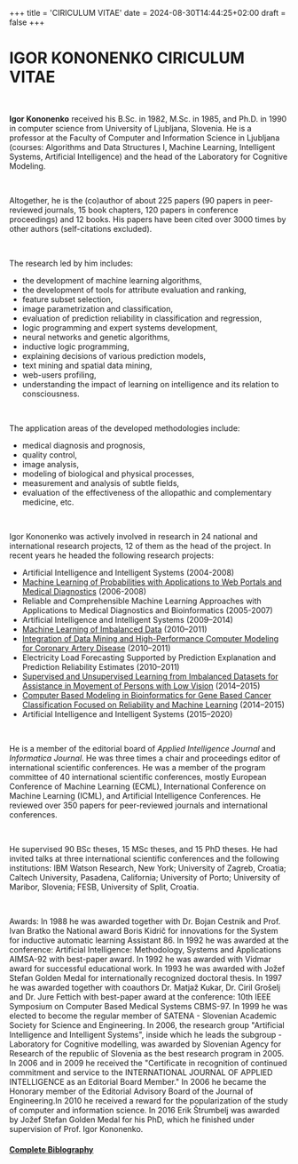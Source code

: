 +++
title = 'CIRICULUM VITAE'
date = 2024-08-30T14:44:25+02:00
draft = false
+++

# IGOR KONONENKO CIRICULUM VITAE

&nbsp;

**Igor Kononenko** received his B.Sc. in 1982, M.Sc. in 1985, and Ph.D. in 1990 in computer science from University of Ljubljana, Slovenia. He is a professor at the Faculty of Computer and Information Science in Ljubljana (courses: Algorithms and Data Structures I, Machine Learning, Intelligent Systems, Artificial Intelligence) and the head of the Laboratory for Cognitive Modeling.

&nbsp;

Altogether, he is the (co)author of about 225 papers (90 papers in peer-reviewed journals, 15 book chapters, 120 papers in conference proceedings) and 12 books. His papers have been cited over 3000 times by other authors (self-citations excluded).

&nbsp;

The research led by him includes:

- the development of machine learning algorithms,
- the development of tools for attribute evaluation and ranking,
- feature subset selection,
- image parametrization and classification,
- evaluation of prediction reliability in classification and regression,
- logic programming and expert systems development,
- neural networks and genetic algorithms,
- inductive logic programming,
- explaining decisions of various prediction models,
- text mining and spatial data mining,
- web-users profiling,
- understanding the impact of learning on intelligence and its relation to consciousness.

&nbsp;

The application areas of the developed methodologies include:

- medical diagnosis and prognosis,
- quality control,
- image analysis,
- modeling of biological and physical processes,
- measurement and analysis of subtle fields,
- evaluation of the effectiveness of the allopathic and complementary medicine, etc.

&nbsp;

Igor Kononenko was actively involved in research in 24 national and international research projects, 12 of them as the head of the project. In recent years he headed the following research projects:

- Artificial Intelligence and Intelligent Systems (2004-2008)
- [Machine Learning of Probabilities with Applications to Web Portals and Medical Diagnostics](http://www.fri.uni-lj.si/en/laboratories/lkm/5726/project.html) (2006-2008)
- Reliable and Comprehensible Machine Learning Approaches with Applications to Medical Diagnostics and Bioinformatics (2005-2007)
- Artificial Intelligence and Intelligent Systems (2009–2014)
- [Machine Learning of Imbalanced Data](http://www.fri.uni-lj.si/en/laboratories/lkm/9587/project.html) (2010–2011)
- [Integration of Data Mining and High-Performance Computer Modeling for Coronary Artery Disease](http://www.fri.uni-lj.si/en/laboratories/lkm/9588/project.html) (2010–2011)
- Electricity Load Forecasting Supported by Prediction Explanation and Prediction Reliability Estimates (2010–2011)
- [Supervised and Unsupervised Learning from Imbalanced Datasets for Assistance in Movement of Persons with Low Vision](http://www.fri.uni-lj.si/en/laboratories/lkm/17516/project.html) (2014–2015)
- [Computer Based Modeling in Bioinformatics for Gene Based Cancer Classification Focused on Reliability and Machine Learning](http://www.fri.uni-lj.si/en/laboratories/lkm/16986/project.html) (2014–2015)
- Artificial Intelligence and Intelligent Systems (2015–2020)

&nbsp;

He is a member of the editorial board of _Applied Intelligence Journal_ and _Informatica Journal_. He was three times a chair and proceedings editor of international scientific conferences. He was a member of the program committee of 40 international scientific conferences, mostly European Conference of Machine Learning (ECML), International Conference on Machine Learning (ICML), and Artificial Intelligence Conferences. He reviewed over 350 papers for peer-reviewed journals and international conferences.

&nbsp;

He supervised 90 BSc theses, 15 MSc theses, and 15 PhD theses. He had invited talks at three international scientific conferences and the following institutions: IBM Watson Research, New York; University of Zagreb, Croatia; Caltech University, Pasadena, California; University of Porto; University of Maribor, Slovenia; FESB, University of Split, Croatia.

&nbsp;

Awards: In 1988 he was awarded together with Dr. Bojan Cestnik and Prof. Ivan Bratko the National award Boris Kidrič for innovations for the System for inductive automatic learning Assistant 86. In 1992 he was awarded at the conference: Artificial Intelligence: Methodology, Systems and Applications AIMSA-92 with best-paper award. In 1992 he was awarded with Vidmar award for successful educational work. In 1993 he was awarded with Jožef Stefan Golden Medal for internationally recognized doctoral thesis. In 1997 he was awarded together with coauthors Dr. Matjaž Kukar, Dr. Ciril Grošelj and Dr. Jure Fettich with best-paper award at the conference: 10th IEEE Symposium on Computer Based Medical Systems CBMS-97. In 1999 he was elected to become the regular member of SATENA - Slovenian Academic Society for Science and Engineering. In 2006, the research group "Artificial Intelligence and Intelligent Systems", inside which he leads the subgroup - Laboratory for Cognitive modelling, was awarded by Slovenian Agency for Research of the republic of Slovenia as the best research program in 2005. In 2006 and in 2009 he received the "Certificate in recognition of continued commitment and service to the INTERNATIONAL JOURNAL OF APPLIED INTELLIGENCE as an Editorial Board Member." In 2006 he became the Honorary member of the Editorial Advisory Board of the Journal of Engineering.In 2010 he received a reward for the popularization of the study of computer and information science. In 2016 Erik Štrumbelj was awarded by Jožef Stefan Golden Medal for his PhD, which he finished under supervision of Prof. Igor Kononenko.

#### [Complete Biblography](http://splet02.izum.si/cobiss/BibPersonal.jsp?init=t&code=04242)

